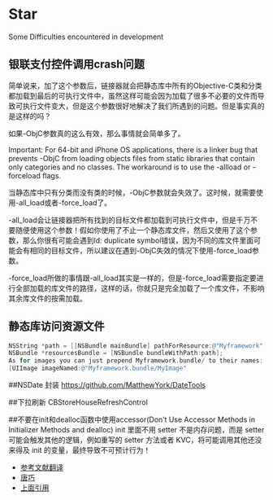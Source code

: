 # Star
Some Difficulties encountered in development
## 银联支付控件调用crash问题
简单说来，加了这个参数后，链接器就会把静态库中所有的Objective-C类和分类都加载到最后的可执行文件中，虽然这样可能会因为加载了很多不必要的文件而导致可执行文件变大，但是这个参数很好地解决了我们所遇到的问题。但是事实真的是这样的吗？

如果-ObjC参数真的这么有效，那么事情就会简单多了。

Important: For 64-bit and iPhone OS applications, there is a linker bug that prevents -ObjC from loading objects files from static libraries that contain only categories and no classes. The workaround is to use the -allload or -forceload flags.

当静态库中只有分类而没有类的时候，-ObjC参数就会失效了。这时候，就需要使用-all_load或者-force_load了。

-all_load会让链接器把所有找到的目标文件都加载到可执行文件中，但是千万不要随便使用这个参数！假如你使用了不止一个静态库文件，然后又使用了这个参数，那么你很有可能会遇到ld: duplicate symbol错误，因为不同的库文件里面可能会有相同的目标文件，所以建议在遇到-ObjC失效的情况下使用-force_load参数。

-force_load所做的事情跟-all_load其实是一样的，但是-force_load需要指定要进行全部加载的库文件的路径，这样的话，你就只是完全加载了一个库文件，不影响其余库文件的按需加载。
## 静态库访问资源文件
```objective-c
NSString *path = [[NSBundle mainBundle] pathForResource:@"Myframework" ofType:@"bundle"];
NSBundle *resourcesBundle = [NSBundle bundleWithPath:path];
As for images you can just prepend Myframework.bundle/ to their names:
[UIImage imageNamed:@"Myframework.bundle/MyImage"
```
##NSDate 封装
https://github.com/MatthewYork/DateTools

##下拉刷新
CBStoreHouseRefreshControl

##不要在init和dealloc函数中使用accessor(Don’t Use Accessor Methods in Initializer Methods and dealloc)
init 里面不用 setter 不是内存问题，而是 setter 可能会触发其他的逻辑，例如重写的 setter 方法或者 KVC，将可能调用其他还没来得及 init 的变量，最终导致不可预计行为！
- [参考文献翻译](http://joywii.github.io/blog/2015/03/05/bu-yao-zai-objective-cde-inithe-dealloczhong-xiang-zi-ji-fa-song-xiao-xi/) 
- [唐巧](http://blog.devtang.com/blog/2011/08/10/do-not-use-accessor-in-init-and-dealloc-method/)
- [上面引用](http://dijkst.github.io/blog/2013/12/07/bu-yao-zai-initializer-he-dealloc-fang-fa-zhong-shi-yong-setter-he-getter/)



